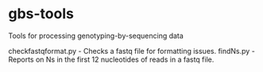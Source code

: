 gbs-tools
=========

Tools for processing genotyping-by-sequencing data

checkfastqformat.py - Checks a fastq file for formatting issues.
findNs.py - Reports on Ns in the first 12 nucleotides of reads in a fastq file.

